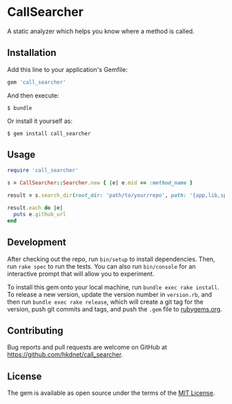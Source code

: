 # CallSearcher

A static analyzer which helps you know where a method is called.

## Installation

Add this line to your application's Gemfile:

```ruby
gem 'call_searcher'
```

And then execute:

    $ bundle

Or install it yourself as:

    $ gem install call_searcher

## Usage

```ruby
require 'call_searcher'

s = CallSearcher::Searcher.new { |e| e.mid == :method_name }

result = s.search_dir(root_dir: 'path/to/your/repo', path: '{app,lib,spec}', github: 'org/repo')

result.each do |e|
  puts e.github_url
end
```

## Development

After checking out the repo, run `bin/setup` to install dependencies. Then, run `rake spec` to run the tests. You can also run `bin/console` for an interactive prompt that will allow you to experiment.

To install this gem onto your local machine, run `bundle exec rake install`. To release a new version, update the version number in `version.rb`, and then run `bundle exec rake release`, which will create a git tag for the version, push git commits and tags, and push the `.gem` file to [rubygems.org](https://rubygems.org).

## Contributing

Bug reports and pull requests are welcome on GitHub at https://github.com/hkdnet/call_searcher.

## License

The gem is available as open source under the terms of the [MIT License](https://opensource.org/licenses/MIT).
